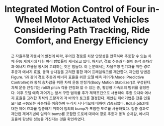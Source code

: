 ---
type: "Conference Paper"
layout: publication
group: publications
title: "Integrated Motion Control of Four in-Wheel Motor Actuated Vehicles Considering Path Tracking, Ride Comfort, and Energy Efficiency"
krtitle: "경로 추종, 동적 승차감, 그리고 에너지 효율을 고려한 전륜 인휠모터 자동차의 통합 운동 제어"
authors: "**Myeongseok Ryu**, **Kyunghwan Choi**&#42;"
domestic_or_international: "Domestic"
pubs: 
  - name: 한국자동차공학회 추계학술대회 (KSAE)
    doi: 
    year: "2023"
    pdf: 
    state: "published"
pub_date: "2023-10-21" #Date of publication. Change from Biorxiv date to Journal date once accepted
image: "/static/pub/2023-Integrated.png"
abstract: "
  근 자율주행 자동차의 발전에 따라, 주어진 경로를 차량 안정성을 만족하며 추종할 수 있는 차체 운동 제어기에 대한 여러 방법들이 제시되고 있다. 하지만, 경로 추종과 더불어 동적 승차감과 에너지 효율을 동시에 고려하는 것은 힘들다. 이 논문에서는 자율주행 전기차를 위한 경로 추종과 에너지 효율, 동적 승차감을 고려한 통합 제어 프레임워크를 제안한다. 제안된 방법은 Figure. 1과 같이 경로 추종과 에너지 효율을 위한 모델 예측 제어기(Model Predictive Controller)와 동적 승차감을 위한 차체 운동 안정기(Body Motion Stabilizer)로 구성된다. 차체 운동 안정기는 roll과 pitch 각을 안정화 할 수 있는 종, 횡방향 가속도의 범위를 결정한다. 이후 모델 예측 제어기는 앞서 구한 범위를 추가 제약조건으로 사용하여 추종 오차와 에너지 효율을 고려한 최적의 조향각과 각 바퀴의 토크를 결정한다. 제안된 제어기법은 전륜 인휠 모터로 구동되는 자동차를 이용하여 두가지 시나리오에 대하여 검증되었다. Roll과 pitch에 대한 제어 효과를 검증하기 위하여 임의의 bump가 포함한 도로를 사용하였다. 검증 결과로 제안된 제어기법이 임의의 bump를 포함한 도로에 대하여 경로 추종과 동적 승차감, 에너지 효율에 향상된 성능을 가진다는 것을 확인하였다.
"
# links:
#   - name: 
#     url: 
---